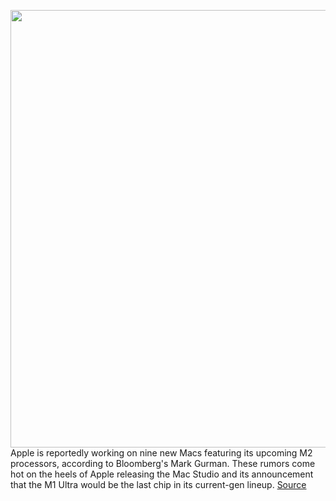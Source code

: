 <img src='https://cdn.vox-cdn.com/thumbor/COIGrRQ7WTPaMHy_2pyCSXXxP3k=/0x0:2560x1440/1200x800/filters:focal(1076x516:1484x924)/cdn.vox-cdn.com/uploads/chorus_image/image/70751207/2022_3_8_apple_177_10_17_28.0.jpg' width='700px' /><br/>
Apple is reportedly working on nine new Macs featuring its upcoming M2 processors, according to Bloomberg's Mark Gurman. These rumors come hot on the heels of Apple releasing the Mac Studio and its announcement that the M1 Ultra would be the last chip in its current-gen lineup.
<a href='https://www.theverge.com/2022/4/14/23026073/apple-m2-silicon-macbook-air-pro-mac-mini-rumors'> Source <a/>